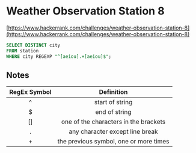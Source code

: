 # Weather Observation Station 8

[https://www.hackerrank.com/challenges/weather-observation-station-8](https://www.hackerrank.com/challenges/weather-observation-station-8)

```sql
SELECT DISTINCT city
FROM station
WHERE city REGEXP "^[aeiou].+[aeiou]$";
```

## Notes
| RegEx Symbol | Definition      |
|:------------:|:---------------:|
|      ^       | start of string |
|      $       | end of string   |
|      []      | one of the characters in the brackets |
|      .       | any character except line break |
|      +       | the previous symbol, one or more times |


